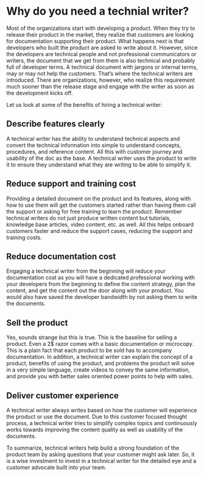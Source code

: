 # Why do you need a technial writer?

Most of the organizations start with developing a product. When they try to release their product in the market, they realize that customers are looking for documentation supporting their product. What happens next is that developers who built the product are asked to write about it. However, since the developers are technical people and not professional communicators or writers, the document that we get from them is also technical and probably full of developer terms. A technical document with jargons or internal terms, may or may not help the customers. That’s where the technical writers are introduced. There are organizations, however, who realize this requirement much sooner than the release stage and engage with the writer as soon as the development kicks off.

Let us look at some of the benefits of hiring a technical writer:

## Describe features clearly

A technical writer has the ability to understand technical aspects and convert the technical information into simple to understand concepts, procedures, and reference content. All this with customer journey and usability of the doc as the base. A technical writer uses the product to write it to ensure they understand what they are writing to be able to simplify it.

## Reduce support and training cost

Providing a detailed document on the product and its features, along with how to use them will get the customers started rather than having them call the support or asking for free training to learn the product. Remember technical writers do not just produce written content but tutorials, knowledge base articles, video content, etc. as well. All this helps onboard customers faster and reduce the support cases, reducing the support and training costs.

## Reduce documentation cost

Engaging a technical writer from the beginning will reduce your documentation cost as you will have a dedicated professional working with your developers from the beginning to define the content strategy, plan the content, and get the content out the door along with your product. You would also have saved the developer bandwidth by not asking them to write the documents. 

## Sell the product

Yes, sounds strange but this is true. This is the baseline for selling a product. Even a 2$ razor comes with a basic documentation or microcopy. This is a plain fact that each product to be sold has to accompany documentation. In addition, a technical writer can explain the concept of a product, benefits of using the product, and problems the product will solve in a very simple language, create videos to convey the same information, and provide you with better sales oriented power points to help with sales.

## Deliver customer experience 

A technical writer always writes based on how the customer will experience the product or use the document. Due to this customer focused thought process, a technical writer tries to simplify complex topics and continuously works towards improving the content quality as well as usability of the documents. 

To summarize, technical writers help build a strong foundation of the product team by asking questions that your customer might ask later. So, it is a wise investment to invest in a technical writer for the detailed eye and a customer advocate built into your team.